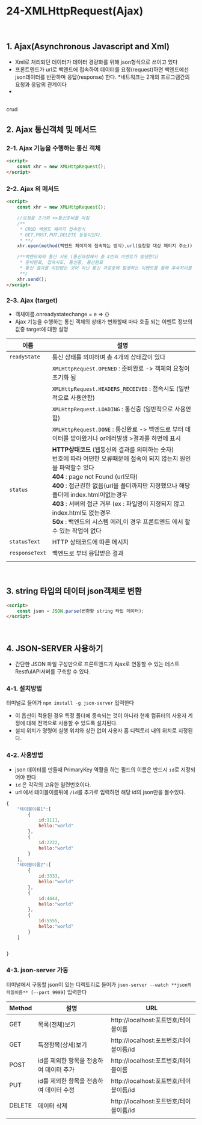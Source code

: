 # 24-XMLHttpRequest(Ajax)

<br>

## 1. Ajax(Asynchronous Javascript and Xml)

* Xml로 처리되던 데이터가 데이터 경량화를 위해 json형식으로 쓰이고 있다
* 프론트엔드가 url로 백엔드에 접속하여 데이터를 요청(request)하면 백엔드에선 json데이터를 반환하며 응답(response) 한다. 
*네트워크는 2개의 프로그램간의 요청과 응답의 관계이다
*

<br>
crud

## 2. Ajax 통신객체 및 메서드 

### 2-1. Ajax 기능을 수행하는 통신 객체
```html
<script>
    const xhr = new XMLHttpRequest();
</script>
```

### 2-2. Ajax 의 메서드

```html
<script>
    const xhr = new XMLHttpRequest();

    //요청을 초기화 >>통신준비를 마침    
    /**
     * CRUD 백엔드 페이지 접속방식
     * GET,POST,PUT,DELETE 등등이있다.
     * **/
    xhr.open(method(백엔드 페이지에 접속하는 방식),url(요청할 대상 페이지 주소))

    /**백엔드와의 통신 시도 (통신과정에서 총 4번의 이벤트가 발생한다)
     * 준비완료, 접속시도, 통신중, 통신완료
     * 통신 결과를 리턴받는 것이 아닌 통신 과정중에 발생하는 이벤트를 통해 후속처리를 구현해야 한다
     **/
    xhr.send();
</script>
```

### 2-3. Ajax (target)

* 객체이름.onreadystatechange = e => {}
* Ajax 기능을 수행하는 통신 객체의 상태가 변화할때 마다 호출 되는 이벤트 정보의 값중 target에 대한 설명

|이름|설명|
|---|---|
|`readyState`|통신 상태를 의미하며 총 4개의 상태값이 있다|
||`XMLHttpRequest.OPENED` : 준비완료 -> 객체의 요청이 초기화 됨|
||`XMLHttpRequest.HEADERS_RECEIVED` : 접속시도 (일반적으로 사용안함)|
||`XMLHttpRequest.LOADING` : 통신중 (일반적으로 사용안함)|
||`XMLHttpRequest.DONE` : 통신완료 -> 백엔드로 부터 데이터를 받아왔거나 or에러발생 >결과를 하면에 표시|
|`status`|**HTTP상태코드** (웹통신의 결과를 의미하는 숫자)<br>번호에 따라 어떤한 오류때문에 접속이 되지 않는지 원인을 파악할수 있다<br>**404** : page not Found (url오타)<br>**400** : 접근권한 없음(url을 폴더까지만 지정했으나 해당 폴더에 index.html이없는경우<br>**403** : 서버의 접근 거부 (ex : 파일명이 지정되지 않고 index.html도 없는경우<br>**50x** : 백엔드의 시스템 에러,이 경우 프론트엔드 에서 할수 있는 작업이 없다|
|`statusText`|HTTP 상태코드에 따른 메시지|
|`responseText`|백엔드로 부터 응답받은 결과|
|||

<br>

## 3. string 타입의 데이터 json객체로 변환

```html
<script>
    const json = JSON.parse(변환할 string 타입 데이터);
</script>
```

<br>

## 4. JSON-SERVER 사용하기

* 간단한 JSON 파일 구성만으로 프론트엔드가 Ajax로 연동할 수 있는 테스트 RestfulAPI서버를 구축할 수 있다.

### 4-1. 설치방법

터미널로 들어가 `npm install -g json-server`  입력한다

* 이 옵션이 적용된 경우 특정 폴더에 종속되는 것이 아니라 현재 컴퓨터의 사용자 계정에 대해 전역으로 사용할 수 있도록 설치된다.
* 설치 위치가 명령어 실행 위치와 상관 없이 사용자 홈 디렉토리 내의 위치로 지정된다.

### 4-2. 사용방법

* json 데이터를 만들때 PrimaryKey 역활을 하는 필드의 이름은 반드시 `id`로 지정되어야 한다
* `id` 은 각각의 고유한 일련번호이다.
* url 에서 테이블이름뒤에 `/id`를 추가로 입력하면 해당 id의 json만을 볼수있다.

```js
{
    "테이블이름1":[
        {
            id:1111,
            hello:"world"
        },
        {
            id:2222,
            hello:"world"
        }
    ],
    "테이블이름2":[
        {
            id:3333,
            hello:"world"
        },
        {
            id:4444,
            hello:"world"
        },
        {
            id:5555,
            hello:"world"
        }
    ]


}
```

### 4-3. json-server 가동

터미널에서 구동할 json이 있는 디렉토리로 들어가 `json-server --watch **json의 파일이름** [--port 9999]` 입력한다

| Method | 설명 | URL |
|--|--|--|
| GET | 목록(전체)보기 | http://localhost:포트번호/테이블이름  |
| GET | 특정항목(상세)보기 | http://localhost:포트번호/테이블이름/id |
| POST | id를 제외한 항목을 전송하여 데이터 추가 | http://localhost:포트번호/테이블이름 |
| PUT | id를 제외한 항목을 전송하여 데이터 수정 | http://localhost:포트번호/테이블이름/id |
| DELETE | 데이터 삭제 | http://localhost:포트번호/테이블이름/id |
||||